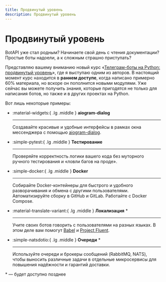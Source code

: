 ```yaml
---
title: Продвинутый уровень
description: Продвинутый уровень
---
```


<!-- 
    Иконки можно искать тут:
    https://squidfunk.github.io/mkdocs-material/reference/icons-emojis/
-->

# Продвинутый уровень

BotAPI уже стал родным? Начинаете свой день с чтения документации? Простые боты надоели, 
а к сложным страшно приступать? 

Представляю вашему вниманию новый курс «[Телеграм-боты на Python: продвинутый уровень](https://stepik.org/a/153850?utm_source=aiogram3guide&utm_medium=web&utm_campaign=promo_page)», 
где я выступаю одним из авторов. В настоящий момент курс находится в **раннем доступе**, когда написано примерно 60% материала, но 
вскоре он пополнится новыми модулями. Уже сейчас вы можете получить знания, которые пригодятся не только для написания ботов, 
но также и в других проектах на Python. 

Вот лишь некоторые примеры:

<div class="grid cards" markdown>

-   :material-widgets:{ .lg .middle } __aiogram-dialog__

    ---

    Создавайте красивые и удобные интерфейсы в рамках окна мессенджера с помощью 
    [aiogram-dialog](https://github.com/Tishka17/aiogram_dialog).

  - :simple-pytest:{ .lg .middle } __Тестирование__

      ---

      Проверяйте корректность логики вашего кода без муторного ручного тестирования и 
      «ловли багов на проде».

-   :simple-docker:{ .lg .middle } __Docker__

    ---

    Собирайте Docker-контейнеры для быстрого и удобного разворачивания и обмена 
    с другими пользователями. Автоматизируйте сборку в GitHub и GitLab. Работайте с Docker Compose.

-   :material-translate-variant:{ .lg .middle } __Локализация__ *

    ---

    Учите своих ботов говорить с пользователями на разных языках. 
    В этом деле вам помогут [Babel](https://github.com/python-babel/babel)
    и [Project Fluent](https://projectfluent.org/).

-   :simple-natsdotio:{ .lg .middle } __Очереди__ *

    ---

    Используйте очереди и брокеры сообщений (RabbitMQ, NATS),
    чтобы выносить различные задачи в отдельные микросервисы для 
    повышения надёжности и гарантий доставки.

</div>

\* — будет доступно позднее 
